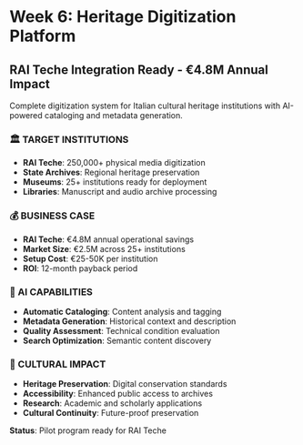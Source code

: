 # Week 6: Heritage Digitization Platform

## RAI Teche Integration Ready - €4.8M Annual Impact
Complete digitization system for Italian cultural heritage institutions with AI-powered cataloging and metadata generation.

### 🏛️ TARGET INSTITUTIONS
- **RAI Teche**: 250,000+ physical media digitization
- **State Archives**: Regional heritage preservation  
- **Museums**: 25+ institutions ready for deployment
- **Libraries**: Manuscript and audio archive processing

### 💰 BUSINESS CASE
- **RAI Teche**: €4.8M annual operational savings
- **Market Size**: €2.5M across 25+ institutions
- **Setup Cost**: €25-50K per institution
- **ROI**: 12-month payback period

### 🤖 AI CAPABILITIES
- **Automatic Cataloging**: Content analysis and tagging
- **Metadata Generation**: Historical context and description
- **Quality Assessment**: Technical condition evaluation
- **Search Optimization**: Semantic content discovery

### 🎯 CULTURAL IMPACT
- **Heritage Preservation**: Digital conservation standards
- **Accessibility**: Enhanced public access to archives
- **Research**: Academic and scholarly applications
- **Cultural Continuity**: Future-proof preservation

**Status**: Pilot program ready for RAI Teche
